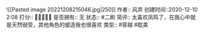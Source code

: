 ![[Pasted image 20221208215046.jpg|250]]
作者:: 风弄
创建时间::2020-12-10 2:08
打分:: 💛💛💛💛💛
是否拥有:: 无
状态:: #二刷
简评:: 太喜欢凤鸣了，在我心中就是天然弱受，其他角色的塑造我也很喜欢
类型:: #穿越 #耽美 